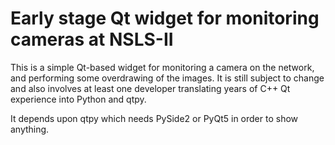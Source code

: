 Early stage Qt widget for monitoring cameras at NSLS-II
=======================================================

This is a simple Qt-based widget for monitoring a camera on the network, and
performing some overdrawing of the images. It is still subject to change and
also involves at least one developer translating years of C++ Qt experience
into Python and qtpy.

It depends upon qtpy which needs PySide2 or PyQt5 in order to show anything.
